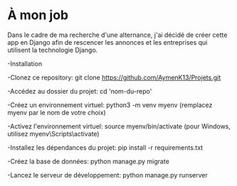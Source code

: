 # À mon job

Dans le cadre de ma recherche d'une alternance, j'ai décidé de créer cette app en Django afin de rescencer les annonces et les entreprises qui utilisent la technologie Django.


-Installation

-Clonez ce repository: git clone https://github.com/AymenK13/Projets.git

-Accédez au dossier du projet: cd 'nom-du-repo'

-Créez un environnement virtuel: python3 -m venv myenv (remplacez myenv par le nom de votre choix)

-Activez l'environnement virtuel: source myenv/bin/activate (pour Windows, utilisez myenv\Scripts\activate)

-Installez les dépendances du projet: pip install -r requirements.txt

-Créez la base de données: python manage.py migrate

-Lancez le serveur de développement: python manage.py runserver
